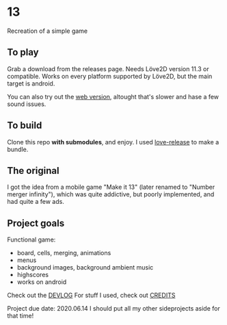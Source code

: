 # 13

Recreation of a simple game

## To play

Grab a download from the releases page. Needs Löve2D version 11.3 or compatible. Works on every platform supported by Löve2D, but the main target is android.

You can also try out the [web version](13.html), altought that's slower and hase a few sound issues.

## To build

Clone this repo **with submodules**, and enjoy.
I used [love-release](https://github.com/MisterDA/love-release) to make a bundle.

## The original

I got the idea from a mobile game "Make it 13" (later renamed to "Number merger infinity"), which was quite addictive, but poorly implemented, and had quite a few ads.

## Project goals

 Functional game:  

- board, cells, merging, animations
- menus
- background images, background ambient music
- highscores
- works on android

Check out the [DEVLOG](DEVLOG.md)
For stuff I used, check out [CREDITS](CREDITS.md)

Project due date: 2020.06.14
I should put all my other sideprojects aside for that time!
